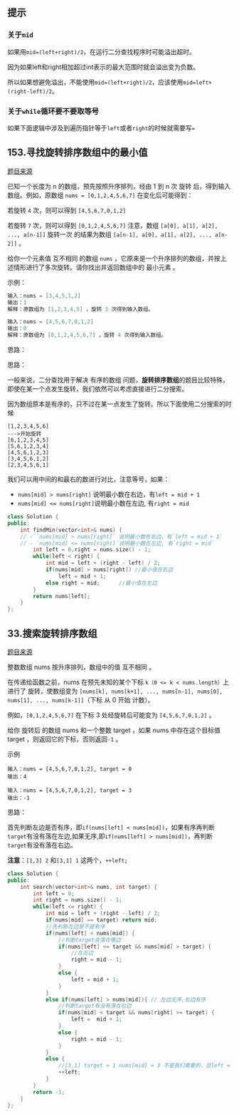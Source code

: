 ## 提示
### 关于`mid`
如果用`mid=(left+right)/2`，在运行二分查找程序时可能溢出超时。

因为如果left和right相加超过int表示的最大范围时就会溢出变为负数。

所以如果想避免溢出，不能使用`mid=(left+right)/2`，应该使用`mid=left+(right-left)/2`。

### 关于`while`循环要不要取等号

如果下面逻辑中涉及到遍历指针等于`left`或者`right`的时候就需要写`=`

## 153.寻找旋转排序数组中的最小值

[题目来源](https://leetcode-cn.com/problems/find-minimum-in-rotated-sorted-array/)

已知一个长度为 n 的数组，预先按照升序排列，经由 1 到 n 次 旋转 后，得到输入数组。例如，原数组 `nums = [0,1,2,4,5,6,7]` 在变化后可能得到：

若旋转 `4` 次，则可以得到 `[4,5,6,7,0,1,2]`

若旋转 `7` 次，则可以得到 `[0,1,2,4,5,6,7]`
注意，数组 `[a[0], a[1], a[2], ..., a[n-1]]` 旋转一次 的结果为数组 `[a[n-1], a[0], a[1], a[2], ..., a[n-2]]` 。

给你一个元素值 互不相同 的数组 `nums` ，它原来是一个升序排列的数组，并按上述情形进行了多次旋转。请你找出并返回数组中的 最小元素 。

示例：

```cpp
输入：nums = [3,4,5,1,2]
输出：1
解释：原数组为 [1,2,3,4,5] ，旋转 3 次得到输入数组。

输入：nums = [4,5,6,7,0,1,2]
输出：0
解释：原数组为 [0,1,2,4,5,6,7] ，旋转 4 次得到输入数组。
```

思路：

思路：

一般来说，二分查找用于解决 有序的数组 问题，**旋转排序数组**的题目比较特殊，即使在某一个点发生旋转，我们依然可以考虑直接进行二分搜索。

因为数组原本是有序的，只不过在某一点发生了旋转。所以下面使用二分搜索的时候
```
[1,2,3,4,5,6]
--->开始旋转
[6,1,2,3,4,5]
[5,6,1,2,3,4]
[4,5,6,1,2,3]
[3,4,5,6,1,2]
[2,3,4,5,6,1]
```
我们可以用中间的和最右的数进行对比，注意等号，如果：
- `nums[mid] > nums[right]` 说明最小数在右边，有`left = mid + 1`
- `nums[mid] <= nums[right]`说明最小数在左边, 有`right = mid`

```cpp
class Solution {
public:
    int findMin(vector<int>& nums) {
    // - `nums[mid] > nums[right]` 说明最小数在右边，有`left = mid + 1`
    // - `nums[mid] <= nums[right]`说明最小数在左边, 有`right = mid`
        int left = 0,right = nums.size() - 1;
        while(left < right) {
            int mid = left + (right - left) / 2;
            if(nums[mid] > nums[right]) //最小值在右边
                left = mid + 1;
            else right = mid;      //最小值在左边
        }
        return nums[left];
    }
};
```
## 33.搜索旋转排序数组

[题目来源](https://leetcode-cn.com/problems/search-in-rotated-sorted-array/)

整数数组 nums 按升序排列，数组中的值 互不相同 。

在传递给函数之前，nums 在预先未知的某个下标 `k（0 <= k < nums.length）`上进行了 旋转，使数组变为 `[nums[k], nums[k+1], ..., nums[n-1], nums[0], nums[1], ..., nums[k-1]]`（下标 从 0 开始 计数）。

例如，`[0,1,2,4,5,6,7]` 在下标 3 处经旋转后可能变为 `[4,5,6,7,0,1,2]` 。

给你 旋转后 的数组 nums 和一个整数 target ，如果 nums 中存在这个目标值 target ，则返回它的下标，否则返回`-1` 。


示例 
```
输入：nums = [4,5,6,7,0,1,2], target = 0
输出：4

输入：nums = [4,5,6,7,0,1,2], target = 3
输出：-1
```

思路：

首先判断左边是否有序，即`if(nums[left] < nums[mid])`，如果有序再判断`target`有没有落在左边,如果无序,即`if(nums[left] > nums[mid])`，再判断`target`有没有落在右边。

**注意**：`[1,3] 2`  和`[3,1] 1` 这两个，`++left;`



```cpp
class Solution {
public:
    int search(vector<int>& nums, int target) {
        int left = 0;
        int right = nums.size() - 1;
        while(left <= right) {
            int mid = left + (right - left) / 2;
            if(nums[mid] == target) return mid;
            //先判断左边是不是有序
            if(nums[left] < nums[mid]) {
                //判断target会落在哪边
                if(nums[left] <= target && nums[mid] > target) {
                    //在左边
                    right = mid - 1; 
                }
                else {
                    left = mid + 1;
                }
            }
            else if(nums[left] > nums[mid]){ // 左边无序,右边有序
                //判断target有没有落在右边
                if(nums[mid] < target && nums[right] >= target) {
                    left =  mid + 1;
                }
                else {
                    right = mid - 1;
                }
            }
            else {
                //[3,1] target = 1 nums[mid] = 3 不是我们需要的，且left = mid = 0，所以left也不是，所以过滤left->left++
                ++left;
            }
        }
        return -1;
    }
};
```


